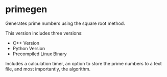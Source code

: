 # primegen
Generates prime numbers using the square root method.


This version includes three versions:
- C++ Version
- Python Version
- Precompiled Linux Binary

Includes a calculation timer, an option to store the prime numbers to a text file, and most importantly, the algorithm.
